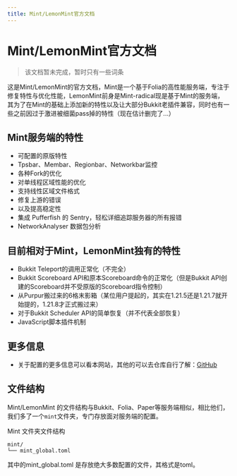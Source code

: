 ```yaml
---
title: Mint/LemonMint官方文档
---
```


# Mint/LemonMint官方文档

> 该文档暂未完成，暂时只有一些词条

这是Mint/LemonMint的官方文档，Mint是一个基于Folia的高性能服务端，专注于修复特性与优化性能，LemonMint前身是Mint-radical现是基于Mint的服务端，其为了在Mint的基础上添加新的特性以及让大部分Bukkit老插件兼容，同时也有一些之前因过于激进被细菌pass掉的特性（现在估计删完了...）

## Mint服务端的特性
 - 可配置的原版特性
 - Tpsbar、Membar、Regionbar、Networkbar监控
 - 各种Fork的优化
 - 对单线程区域性能的优化
 - 支持线性区域文件格式
 - 修复上游的错误
 - 以及提高稳定性
 - 集成 Pufferfish 的 Sentry，轻松详细追踪服务器的所有报错
 - NetworkAnalyser 数据包分析

## 目前相对于Mint，LemonMint独有的特性

- Bukkit Teleport的调用正常化（不完全）
- Bukkit Scoreboard API和原本Scoreboard命令的正常化（但是Bukkit API创建的Scoreboard并不受原版的Scoreboard指令控制）
- 从Purpur搬过来的6格末影箱（某位用户提起的，其实在1.21.5还是1.21.7就开始提的，1.21.8才正式搬过来）
- 对于Bukkit Scheduler API的简单恢复（并不代表全部恢复）
- JavaScript脚本插件机制

## 更多信息

- 关于配置的更多信息可以看本网站，其他的可以去仓库自行了解：[GitHub](https://github.com/ManthaMC)

## 文件结构

Mint/LemonMint 的文件结构与Bukkit、Folia、Paper等服务端相似，相比他们，我们多了一个`mint`文件夹，专门存放面对服务端的配置。

Mint 文件夹文件结构
```
mint/
└── mint_global.toml
```

其中的mint_global.toml 是存放绝大多数配置的文件，其格式是toml。

